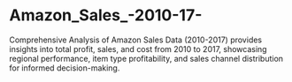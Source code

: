# Amazon_Sales_-2010-17-
Comprehensive Analysis of Amazon Sales Data (2010-2017) provides insights into total profit, sales, and cost from 2010 to 2017, showcasing regional performance, item type profitability, and sales channel distribution for informed decision-making.
